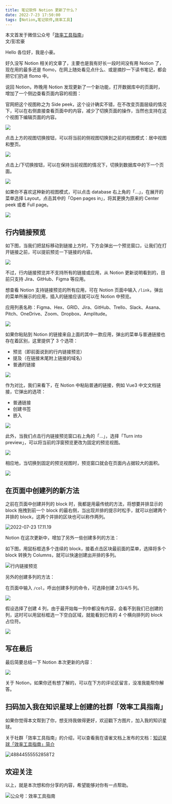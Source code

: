```yaml
---
title: 笔记软件 Notion 更新了什么？                                   
date: 2022-7-23 17:50:00               
tags: [Notion,笔记软件,效率工具]                                                                                 
---   
```


本文首发于微信公众号「[效率工具指南](https://mp.weixin.qq.com/s/ogUwVNFb2d5MXm5ELkMtyg)」        
文/彭宏豪     


Hello 各位好，我是小豪。  

好久没写 Notion 相关的文章了，主要也是我有好长一段时间没有用 Notion 了，现在用的最多还是 flomo，在网上随处看见点什么、或是摘抄一下读书笔记，都会把它们扔进 flomo 中。   

说回 Notion，昨晚用 Notion 发现更新了一个新功能，打开数据库中的页面时，增加了一个侧边查看页面内容的视图：   

官网把这个视图称之为 Side peek，这个设计确实不错，在不改变页面层级的情况下，可以在右侧直接查看页面中的内容，减少了切换页面的操作，当然也支持在这个视图下编辑页面的内容。    

![](https://img.penghh.fun/2022/07/23/16585661518440.jpg)

点击上方的视图切换按钮，可以将当前的侧视图切换到之前的视图模式：居中视图和整页。    

![](https://img.penghh.fun/2022/07/23/16585665266290.jpg)

点击上/下切换按钮，可以在保持当前视图的情况下，切换到数据库中的下一个页面。    

![](https://img.penghh.fun/2022/07/23/16585667331992.jpg)

如果你不喜欢这种新的视图模式，可以点击 database 右上角的「…」，在展开的菜单选择 Layout，点击其中的「Open pages in」，将其更换为原来的 Center peek 或者 Full page。     

![](https://img.penghh.fun/2022/07/23/16585668971421.jpg)


## 行内链接预览

如下图，当我们把鼠标移动到链接上方时，下方会弹出一个预览窗口，让我们在打开链接之前，可以提前预览一下链接的内容。   

![](https://img.penghh.fun/2022/07/23/16585648491882.jpg)


不过，行内链接预览并不支持所有的链接或应用，从 Notion 更新说明看到的，目前只支持 Jira、GitHub、Figma 等应用。  

想查看 Notion 支持链接预览的所有应用，可在 Notion 页面中输入 `/link`，弹出的菜单所展示的应用，插入的链接应该就可以在 Notion 中预览。  

应用列表名称：Figma、Hex、GRID、Jira、GitHub、Trello、Slack、Asana、Pitch、OneDrive、Zoom、Dropbox、Amplitude。  

![](https://img.penghh.fun/2022/07/23/16585652892061.jpg)

如果你粘贴到 Notion 的链接来自上面的其中一款应用，弹出的菜单与普通链接也存在着区别，这里提供了 3 个选项：   

* 预览（即前面说到的行内链接预览）
* 提及（在链接末尾附上链接的域名）  
* 普通的链接     


![](https://img.penghh.fun/2022/07/23/16585641579604.jpg)

作为对比，我们来看下，在 Notion 中粘贴普通的链接，例如 Vue3 中文文档链接，它弹出的选项：  

* 普通链接    
* 创建书签
* 嵌入


![](https://img.penghh.fun/2022/07/23/16585641917243.jpg)

此外，当我们点击行内链接预览窗口右上角的「…」，选择「Turn into preview」，可以将当前的浮窗预览更改为固定的预览视图。  

![](https://img.penghh.fun/2022/07/23/16585681116295.jpg)

相应地，当切换到固定的预览视图时，预览窗口就会在页面内占据较大的面积。    

![](https://img.penghh.fun/2022/07/23/16585683817374.jpg)


## 在页面中创建列的新方法

之前在页面中创建并列的 block 时，我都是用最传统的方法，将想要并排显示的 block 拖拽到前一个 block 的最右侧，当出现并排的提示时松手，就可以创建两个并排的 block，这两个并排的区块也可以称作两列。    


![2022-07-23 17.11.19](https://img.penghh.fun/2022/07/23/20220723-171119.gif)

Notion 在这次更新中，增加了另外一些创建多列的方法：

如下图，用鼠标框选多个连续的 block，接着点击区块最前面的菜单，选择将多个 block 转换为 Columns，就可以快速创建出并排的多列。   


![行内链接预览](https://img.penghh.fun/2022/07/23/xing-nei-lian-jie-yu-lan.gif)

另外的创建多列的方法：  

在页面中输入 `/col`，呼出创建多列的命令，可选择创建 2/3/4/5 列。    

![](https://img.penghh.fun/2022/07/23/16585684615641.jpg)

假设选择了创建 4 列，由于最开始每一列中都没有内容，会看不到我们已创建的列，这时可以用鼠标框选一下空白区域，就能看到已有的 4 个横向排列的 block 占位符。     

![](https://img.penghh.fun/2022/07/23/16585686166258.jpg)



## 写在最后

最后简要总结一下 Notion 本次更新的内容：    

![](https://img.penghh.fun/2022/07/23/16585679908411.jpg)


关于 Notion，如果你还有想了解的，可以在下方的评论区留言，没准我能帮你解答。   


## 扫码加入我在知识星球上创建的社群「效率工具指南」  

如果你觉得本文帮到了你，想支持我做得更好，欢迎戳下方图片，加入我的知识星球。     

关于社群「效率工具指南」的介绍，可以查看我在语雀文档上发布的文档：[知识星球「效率工具指南」简介](https://www.yuque.com/penghonghao/af0aai/glwrg2dl0dqlegi6?singleDoc#)    

![48844555552858T2](https://img.penghh.fun/2023/03/25/48844555552858t2.JPG)   

## 欢迎关注     

以上，就是本次想和你分享的内容，希望能够对你有一点帮助。     

![公众号：效率工具指南](https://img.penghh.fun/2021/05/28/gong-zhong-hao-wei-bu-er-wei-ma-dailogo.png)       

